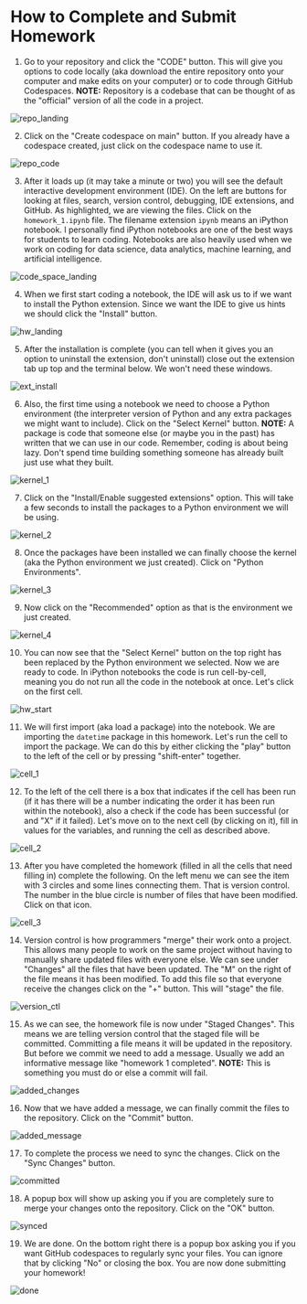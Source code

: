 # How to Complete and Submit Homework

1) Go to your repository and click the "CODE" button.  This will give you options to code locally (aka download the entire repository onto your computer and make edits on your computer) or to code through GitHub Codespaces.  **NOTE:** Repository is a codebase that can be thought of as the "official" version of all the code in a project.

![repo_landing](/assets/01_repo_landing.png)

2) Click on the "Create codespace on main" button.  If you already have a codespace created, just click on the codespace name to use it.

![repo_code](/assets/02_repo_code.png)

3) After it loads up (it may take a minute or two) you will see the default interactive development environment (IDE).  On the left are buttons for looking at files, search, version control, debugging, IDE extensions, and GitHub.  As highlighted, we are viewing the files.  Click on the `homework_1.ipynb` file.  The filename extension `ipynb` means an iPython notebook.  I personally find iPython notebooks are one of the best ways for students to learn coding.  Notebooks are also heavily used when we work on coding for data science, data analytics, machine learning, and artificial intelligence.

![code_space_landing](/assets/03_code_space_landing.png)

4) When we first start coding a notebook, the IDE will ask us to if we want to install the Python extension.  Since we want the IDE to give us hints we should click the "Install" button.

![hw_landing](/assets/04_homework_landing.png)

5) After the installation is complete (you can tell when it gives you an option to uninstall the extension, don't uninstall) close out the extension tab up top and the terminal below.  We won't need these windows.

![ext_install](/assets/05_ext_install.png)

6) Also, the first time using a notebook we need to choose a Python environment (the interpreter version of Python and any extra packages we might want to include).  Click on the "Select Kernel" button.  **NOTE:** A package is code that someone else (or maybe you in the past) has written that we can use in our code.  Remember, coding is about being lazy.  Don't spend time building something someone has already built just use what they built.

![kernel_1](/assets/06_choose_kernel.png)

7) Click on the "Install/Enable suggested extensions" option.  This will take a few seconds to install the packages to a Python environment we will be using.

![kernel_2](/assets/07_choose_kernel_2.png)

8) Once the packages have been installed we can finally choose the kernel (aka the Python environment we just created).  Click on "Python Environments".

![kernel_3](/assets/08_choose_kernel_3.png)

9) Now click on the "Recommended" option as that is the environment we just created.

![kernel_4](/assets/09_choose_kernel_4.png)

10) You can now see that the "Select Kernel" button on the top right has been replaced by the Python environment we selected.  Now we are ready to code.  In iPython notebooks the code is run cell-by-cell, meaning you do not run all the code in the notebook at once.  Let's click on the first cell.

![hw_start](/assets/10_homework_start.png)

11) We will first import (aka load a package) into the notebook.  We are importing the `datetime` package in this homework.  Let's run the cell to import the package.  We can do this by either clicking the "play" button to the left of the cell or by pressing "shift-enter" together.

![cell_1](/assets/11_run_cells.png)

12) To the left of the cell there is a box that indicates if the cell has been run (if it has there will be a number indicating the order it has been run within the notebook), also a check if the code has been successful (or and "X" if it failed).  Let's move on to the next cell (by clicking on it), fill in values for the variables, and running the cell as described above.

![cell_2](/assets/12_run_cells_2.png)

13) After you have completed the homework (filled in all the cells that need filling in) complete the following.  On the left menu we can see the item with 3 circles and some lines connecting them.  That is version control.  The number in the blue circle is number of files that have been modified.  Click on that icon.

![cell_3](/assets/13_run_cells_3.png)

14) Version control is how programmers "merge" their work onto a project.  This allows many people to work on the same project without having to manually share updated files with everyone else.  We can see under "Changes" all the files that have been updated.  The "M" on the right of the file means it has been modified.  To add this file so that everyone receive the changes click on the "+" button.  This will "stage" the file.

![version_ctl](/assets/14_select_version_ctl.png)

15) As we can see, the homework file is now under "Staged Changes".  This means we are telling version control that the staged file will be committed.  Committing a file means it will be updated in the repository.  But before we commit we need to add a message.  Usually we add an informative message like "homework 1 completed".  **NOTE:** This is something you must do or else a commit will fail.

![added_changes](/assets/15_add_changes.png)

16) Now that we have added a message, we can finally commit the files to the repository.  Click on the "Commit" button.

![added_message](/assets/16_add_message.png)

17) To complete the process we need to sync the changes.  Click on the "Sync Changes" button.

![committed](/assets/17_commited.png)

18) A popup box will show up asking you if you are completely sure to merge your changes onto the repository.  Click on the "OK" button.

![synced](/assets/18_sync_message.png)

19) We are done.  On the bottom right there is a popup box asking you if you want GitHub codespaces to regularly sync your files.  You can ignore that by clicking "No" or closing the box.  You are now done submitting your homework!

![done](/assets/19_done.png)